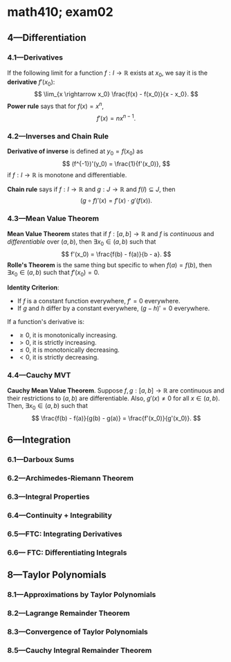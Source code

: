 # math410; exam02

## 4—Differentiation

### 4.1—Derivatives

If the following limit for a function $f: I \rightarrow \mathbb{R}$ exists at $x_0$, we say it is the **derivative** $f'(x_0)$:
$$
\lim_{x \rightarrow x_0} \frac{f(x) - f(x_0)}{x - x_0}.
$$
**Power rule** says that for $f(x) = x^n$,
$$
f'(x) = n  x^{n - 1}.
$$

### 4.2—Inverses and Chain Rule

**Derivative of inverse** is defined at $y_0 = f(x_0)$ as
$$
(f^{-1})'(y_0) = \frac{1}{f'(x_0)},
$$
if $f: I \rightarrow \mathbb{R}$ is monotone and differentiable.

**Chain rule** says if $f: I \rightarrow \mathbb{R}$ and $g: J \rightarrow \mathbb{R}$ and $f(I) \subseteq J$, then
$$
(g \circ f)'(x) = f'(x) \cdot g'(f(x)).
$$

### 4.3—Mean Value Theorem

**Mean Value Theorem** states that if $f: [a, b] \rightarrow \mathbb{R}$ and $f$ is *continuous* and *differentiable* over $(a, b)$, then $\exists x_0 \in (a, b)$ such that
$$
f'(x_0) = \frac{f(b) - f(a)}{b - a}.
$$
**Rolle's Theorem** is the same thing but specific to when $f(a) = f(b)$, then $\exists x_0 \in (a, b)$ such that $f'(x_0) = 0$.

**Identity Criterion**:

- If $f$ is a constant function everywhere, $f' = 0$ everywhere.
- If $g$ and $h$ differ by a constant everywhere, $(g - h)' = 0$ everywhere.

If a function's derivative is:

- $\geq 0$, it is monotonically increasing.
- $> 0$, it is strictly increasing.
- $\leq 0$, it is monotonically decreasing.
- $< 0$, it is strictly decreasing.

### 4.4—Cauchy MVT

**Cauchy Mean Value Theorem**. Suppose $f, g: [a, b] \rightarrow \mathbb{R}$ are continuous and their restrictions to $(a, b)$ are differentiable. Also, $g'(x) \neq 0$ for all $x \in (a, b)$. Then, $\exists x_0 \in (a, b)$ such that
$$
\frac{f(b) - f(a)}{g(b) - g(a)} = \frac{f'(x_0)}{g'(x_0)}.
$$
 

## 6—Integration

### 6.1—Darboux Sums

### 6.2—Archimedes-Riemann Theorem

### 6.3—Integral Properties

### 6.4—Continuity + Integrability

### 6.5—FTC: Integrating Derivatives

### 6.6— FTC: Differentiating Integrals

## 8—Taylor Polynomials

### 8.1—Approximations by Taylor Polynomials

### 8.2—Lagrange Remainder Theorem

### 8.3—Convergence of Taylor Polynomials

### 8.5—Cauchy Integral Remainder Theorem



